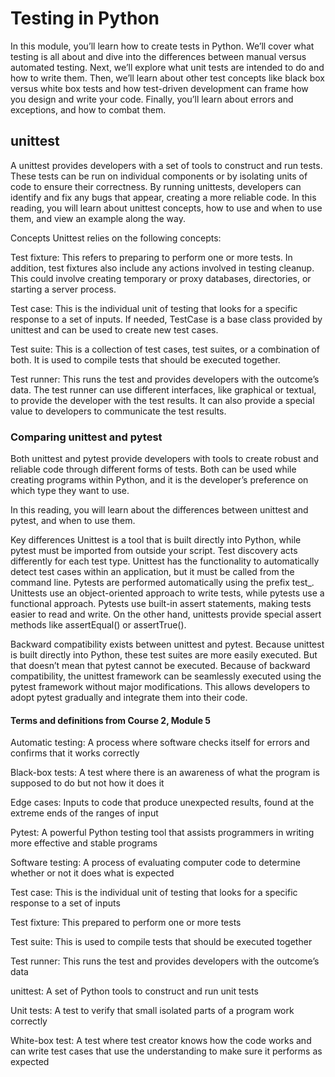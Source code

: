 # Testing in Python

In this module, you’ll learn how to create tests in Python. We’ll cover what testing is all about and dive into the differences between manual versus automated testing. Next, we’ll explore what unit tests are intended to do and how to write them. Then, we’ll learn about other test concepts like black box versus white box tests and how test-driven development can frame how you design and write your code. Finally, you’ll learn about errors and exceptions, and how to combat them.

## unittest

A unittest provides developers with a set of tools to construct and run tests. These tests can be run on individual components or by isolating units of code to ensure their correctness. By running unittests, developers can identify and fix any bugs that appear, creating a more reliable code. In this reading, you will learn about unittest concepts, how to use and when to use them, and view an example along the way.

Concepts
Unittest relies on the following concepts:

Test fixture: This refers to preparing to perform one or more tests. In addition, test fixtures also include any actions involved in testing cleanup. This could involve creating temporary or proxy databases, directories, or starting a server process.

Test case: This is the individual unit of testing that looks for a specific response to a set of inputs. If needed, TestCase is a base class provided by unittest and can be used to create new test cases.

Test suite: This is a collection of test cases, test suites, or a combination of both. It is used to compile tests that should be executed together.

Test runner: This runs the test and provides developers with the outcome’s data. The test runner can use different interfaces, like graphical or textual, to provide the developer with the test results. It can also provide a special value to developers to communicate the test results.

### Comparing unittest and pytest

Both unittest and pytest provide developers with tools to create robust and reliable code through different forms of tests. Both can be used while creating programs within Python, and it is the developer’s preference on which type they want to use.

In this reading, you will learn about the differences between unittest and pytest, and when to use them.

Key differences
Unittest is a tool that is built directly into Python, while pytest must be imported from outside your script. Test discovery acts differently for each test type. Unittest has the functionality to automatically detect test cases within an application, but it must be called from the command line. Pytests are performed automatically using the prefix test\_. Unittests use an object-oriented approach to write tests, while pytests use a functional approach. Pytests use built-in assert statements, making tests easier to read and write. On the other hand, unittests provide special assert methods like assertEqual() or assertTrue().

Backward compatibility exists between unittest and pytest. Because unittest is built directly into Python, these test suites are more easily executed. But that doesn’t mean that pytest cannot be executed. Because of backward compatibility, the unittest framework can be seamlessly executed using the pytest framework without major modifications. This allows developers to adopt pytest gradually and integrate them into their code.

#### Terms and definitions from Course 2, Module 5

Automatic testing: A process where software checks itself for errors and confirms that it works correctly

Black-box tests: A test where there is an awareness of what the program is supposed to do but not how it does it

Edge cases: Inputs to code that produce unexpected results, found at the extreme ends of the ranges of input

Pytest: A powerful Python testing tool that assists programmers in writing more effective and stable programs

Software testing: A process of evaluating computer code to determine whether or not it does what is expected

Test case: This is the individual unit of testing that looks for a specific response to a set of inputs

Test fixture: This prepared to perform one or more tests

Test suite: This is used to compile tests that should be executed together

Test runner: This runs the test and provides developers with the outcome’s data

unittest: A set of Python tools to construct and run unit tests

Unit tests: A test to verify that small isolated parts of a program work correctly

White-box test: A test where test creator knows how the code works and can write test cases that use the understanding to make sure it performs as expected
